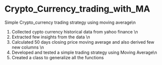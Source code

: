 # Crypto_Currency_trading_with_MA
Simple Crypto_currency trading strategy using moving average\n
1. Collected cypto currency historical data from yahoo finance \n
2. Extracted few insights from the data \n
3. Calculated 50 days closing price moving average and also derived few new columns \n
4. Developed and tested a simple trading strategy using Moving Average\n
5. Created a class to generalize all the functions 

